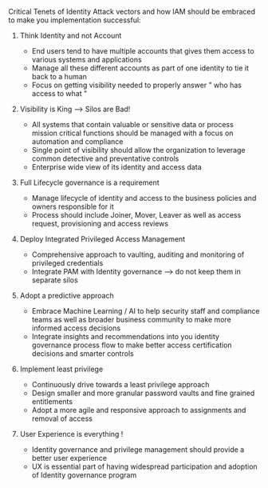 Critical Tenets of Identity Attack vectors and how IAM should be embraced to make you implementation successful:

1. Think Identity and not Account
    * End users tend to have multiple accounts that gives them access to various systems and applications
    * Manage all these different accounts as part of one identity to tie it back to a human
    * Focus on getting visibility needed to properly answer " who has access to what "

2. Visibility is King --> Silos are Bad!
    * All systems that contain valuable or sensitive data or process mission critical functions should be managed with a focus on automation and compliance
    * Single point of visibility should allow the organization to leverage common detective and preventative controls
    * Enterprise wide view of its identity and access data

3. Full Lifecycle governance is a requirement
    * Manage lifecycle of identity and access to the business policies and owners responsible for it
    * Process should include Joiner, Mover, Leaver as well as access request, provisioning and access reviews

4. Deploy Integrated Privileged Access Management
    * Comprehensive approach to vaulting, auditing and monitoring of privileged credentials
    * Integrate PAM with Identity governance --> do not keep them in separate silos

5. Adopt a predictive approach
    * Embrace Machine Learning / AI to help security staff and compliance teams as well as broader business community to make more informed access decisions
    * Integrate insights and recommendations into you identity governance process flow to make better access certification decisions and smarter controls

6. Implement least privilege
    * Continuously drive towards a least privilege approach
    * Design smaller and more granular password vaults and fine grained entitlements
    * Adopt a more agile and responsive approach to assignments and removal of access

7. User Experience is everything !
    * Identity governance and privilege management should provide a better user experience
    * UX is essential part of having  widespread participation and adoption of Identity governance program